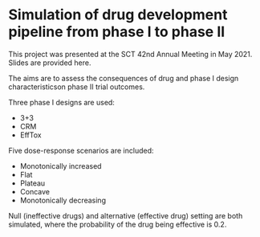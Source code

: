 # Simulation of drug development pipeline from phase I to phase II
This project was presented at the SCT 42nd Annual Meeting in May 2021. Slides are provided here.

The aims are to assess the consequences of drug and phase I design characteristicson phase II trial outcomes.

Three phase I designs are used:
* 3+3
* CRM
* EffTox

Five dose-response scenarios are included:
* Monotonically increased
* Flat
* Plateau
* Concave
* Monotonically decreasing

Null (ineffective drugs) and alternative (effective drug) setting are both simulated, where the probability of the drug being effective is 0.2.
